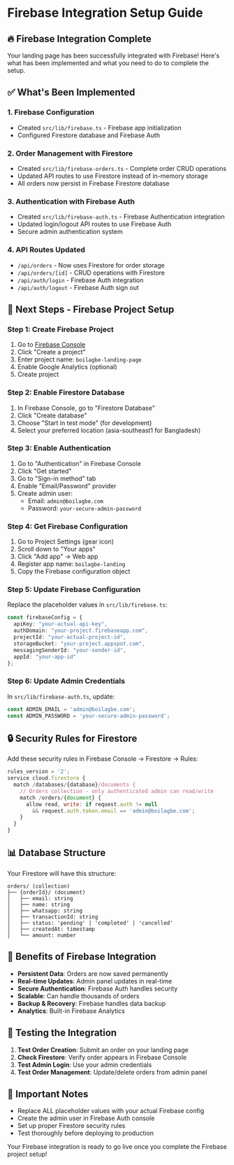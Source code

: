 # Firebase Integration Setup Guide

## 🔥 Firebase Integration Complete

Your landing page has been successfully integrated with Firebase! Here's what has been implemented and what you need to do to complete the setup.

## ✅ What's Been Implemented

### 1. **Firebase Configuration**
- Created `src/lib/firebase.ts` - Firebase app initialization
- Configured Firestore database and Firebase Auth

### 2. **Order Management with Firestore**
- Created `src/lib/firebase-orders.ts` - Complete order CRUD operations
- Updated API routes to use Firestore instead of in-memory storage
- All orders now persist in Firebase Firestore database

### 3. **Authentication with Firebase Auth**
- Created `src/lib/firebase-auth.ts` - Firebase Authentication integration
- Updated login/logout API routes to use Firebase Auth
- Secure admin authentication system

### 4. **API Routes Updated**
- `/api/orders` - Now uses Firestore for order storage
- `/api/orders/[id]` - CRUD operations with Firestore
- `/api/auth/login` - Firebase Auth integration
- `/api/auth/logout` - Firebase Auth sign out

## 🚀 Next Steps - Firebase Project Setup

### Step 1: Create Firebase Project
1. Go to [Firebase Console](https://console.firebase.google.com/)
2. Click "Create a project"
3. Enter project name: `boilagbe-landing-page`
4. Enable Google Analytics (optional)
5. Create project

### Step 2: Enable Firestore Database
1. In Firebase Console, go to "Firestore Database"
2. Click "Create database"
3. Choose "Start in test mode" (for development)
4. Select your preferred location (asia-southeast1 for Bangladesh)

### Step 3: Enable Authentication
1. Go to "Authentication" in Firebase Console
2. Click "Get started"
3. Go to "Sign-in method" tab
4. Enable "Email/Password" provider
5. Create admin user:
   - Email: `admin@boilagbe.com`
   - Password: `your-secure-admin-password`

### Step 4: Get Firebase Configuration
1. Go to Project Settings (gear icon)
2. Scroll down to "Your apps"
3. Click "Add app" → Web app
4. Register app name: `boilagbe-landing`
5. Copy the Firebase configuration object

### Step 5: Update Firebase Configuration
Replace the placeholder values in `src/lib/firebase.ts`:

```typescript
const firebaseConfig = {
  apiKey: "your-actual-api-key",
  authDomain: "your-project.firebaseapp.com",
  projectId: "your-actual-project-id",
  storageBucket: "your-project.appspot.com",
  messagingSenderId: "your-sender-id",
  appId: "your-app-id"
};
```

### Step 6: Update Admin Credentials
In `src/lib/firebase-auth.ts`, update:
```typescript
const ADMIN_EMAIL = 'admin@boilagbe.com';
const ADMIN_PASSWORD = 'your-secure-admin-password';
```

## 🔒 Security Rules for Firestore

Add these security rules in Firebase Console → Firestore → Rules:

```javascript
rules_version = '2';
service cloud.firestore {
  match /databases/{database}/documents {
    // Orders collection - only authenticated admin can read/write
    match /orders/{document} {
      allow read, write: if request.auth != null 
        && request.auth.token.email == 'admin@boilagbe.com';
    }
  }
}
```

## 📊 Database Structure

Your Firestore will have this structure:

```
orders/ (collection)
├── {orderId}/ (document)
│   ├── email: string
│   ├── name: string
│   ├── whatsapp: string
│   ├── transactionId: string
│   ├── status: 'pending' | 'completed' | 'cancelled'
│   ├── createdAt: timestamp
│   └── amount: number
```

## 🎯 Benefits of Firebase Integration

- **Persistent Data**: Orders are now saved permanently
- **Real-time Updates**: Admin panel updates in real-time
- **Secure Authentication**: Firebase Auth handles security
- **Scalable**: Can handle thousands of orders
- **Backup & Recovery**: Firebase handles data backup
- **Analytics**: Built-in Firebase Analytics

## 🧪 Testing the Integration

1. **Test Order Creation**: Submit an order on your landing page
2. **Check Firestore**: Verify order appears in Firebase Console
3. **Test Admin Login**: Use your admin credentials
4. **Test Order Management**: Update/delete orders from admin panel

## 🚨 Important Notes

- Replace ALL placeholder values with your actual Firebase config
- Create the admin user in Firebase Auth console
- Set up proper Firestore security rules
- Test thoroughly before deploying to production

Your Firebase integration is ready to go live once you complete the Firebase project setup!
